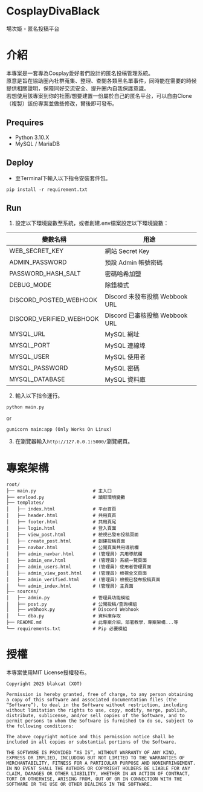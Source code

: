 # CosplayDivaBlack
場次姬 - 匿名投稿平台

# 介紹
本專案是一套專為Cosplay愛好者們設計的匿名投稿管理系統。<br>
原意是旨在協助圈內社群蒐集、整理、查閱各類黑名單事件，同時能在需要的時候提供相關證明，保障同好交流安全、提升圈內自我保護意識。<br>
若想使用該專案到你的社團/想要建置一份屬於自己的匿名平台，可以自由Clone（複製）該份專案並做些修改，爾後即可發布。

## Prequires
- Python 3.10.X
- MySQL / MariaDB

## Deploy
- 至Terminal下輸入以下指令安裝套件包。
```
pip install -r requirement.txt
```

## Run
1. 設定以下環境變數至系統，或者創建.env檔案設定以下環境變數：

| 變數名稱 | 用途 |
|---------|------|
|WEB_SECRET_KEY|網站 Secret Key|
|ADMIN_PASSWORD|預設 Admin 帳號密碼|
|PASSWORD_HASH_SALT|密碼哈希加鹽|
|DEBUG_MODE|除錯模式|
|DISCORD_POSTED_WEBHOOK|Discord 未發布投稿 Webbook URL|
|DISCORD_VERIFIED_WEBHOOK|Discord 已審核投稿 Webbook URL|
|MYSQL_URL|MySQL 網址|
|MYSQL_PORT|MySQL 連線埠|
|MYSQL_USER|MySQL 使用者|
|MYSQL_PASSWORD|MySQL 密碼|
|MYSQL_DATABASE|MySQL 資料庫|

2. 輸入以下指令運行。
```
python main.py
```
or
```
gunicorn main:app (Only Works On Linux)
```
3. 在瀏覽器輸入`http://127.0.0.1:5000/`瀏覽網頁。

# 專案架構
```
root/
├── main.py                     # 主入口
├── envload.py                  # 讀取環境變數
├── templates/
│   ├── index.html              # 平台首頁
│   ├── header.html             # 共用頁首
│   ├── footer.html             # 共用頁尾
│   ├── login.html              # 登入頁面
│   ├── view_post.html          # 檢視已發布投稿頁面
│   ├── create_post.html        # 創建投稿頁面
│   ├── navbar.html             # 公開頁面共用導航欄
│   ├── admin_navbar.html       # (管理員) 共用導航欄
│   ├── admin_env.html          # (管理員) 系統一覽頁面
│   ├── admin_users.html        # (管理員) 使用者管理頁面
│   ├── admin_view_post.html    # (管理員) 檢視全文頁面
│   ├── admin_verified.html     # (管理員) 檢視已發布投稿頁面
│   └── admin_index.html        # (管理員) 主頁面
├── sources/
│   ├── admin.py                # 管理員功能模組
│   ├── post.py                 # 公開投稿/查詢模組
│   ├── webhook.py              # Discord Webhook
│   └── dba.py                  # 資料庫存取
├── README.md                   # 此專案介紹，部署教學，專案架構...等
└── requirements.txt            # Pip 必要模組
```

# 授權
本專案使用MIT License授權發布。
```
Copyright 2025 blakcat (XOT)

Permission is hereby granted, free of charge, to any person obtaining a copy of this software and associated documentation files (the “Software”), to deal in the Software without restriction, including without limitation the rights to use, copy, modify, merge, publish, distribute, sublicense, and/or sell copies of the Software, and to permit persons to whom the Software is furnished to do so, subject to the following conditions:

The above copyright notice and this permission notice shall be included in all copies or substantial portions of the Software.

THE SOFTWARE IS PROVIDED “AS IS”, WITHOUT WARRANTY OF ANY KIND, EXPRESS OR IMPLIED, INCLUDING BUT NOT LIMITED TO THE WARRANTIES OF MERCHANTABILITY, FITNESS FOR A PARTICULAR PURPOSE AND NONINFRINGEMENT. IN NO EVENT SHALL THE AUTHORS OR COPYRIGHT HOLDERS BE LIABLE FOR ANY CLAIM, DAMAGES OR OTHER LIABILITY, WHETHER IN AN ACTION OF CONTRACT, TORT OR OTHERWISE, ARISING FROM, OUT OF OR IN CONNECTION WITH THE SOFTWARE OR THE USE OR OTHER DEALINGS IN THE SOFTWARE.
```